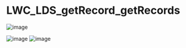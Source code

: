 # LWC_LDS_getRecord_getRecords
![image](https://github.com/user-attachments/assets/d5147848-6349-4d50-845f-edca56d45ad5)

![image](https://github.com/user-attachments/assets/9ecd3bc7-bfd4-40d5-b9fc-8daff75df43e)
![image](https://github.com/user-attachments/assets/7ac28cec-83c3-4900-8bab-5aa51b3a5093)

